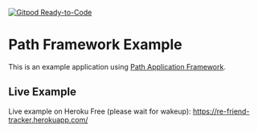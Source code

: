 [![Gitpod Ready-to-Code](https://img.shields.io/badge/Gitpod-Ready--to--Code-blue?logo=gitpod)](#NG_CLI_ANALYTICS=false/https://gitpod.io/from-referrer/) 

# Path Framework Example

This is an example application using <a href="https://github.com/innovad/path">Path Application Framework</a>.

## Live Example
Live example on Heroku Free (please wait for wakeup): https://re-friend-tracker.herokuapp.com/
